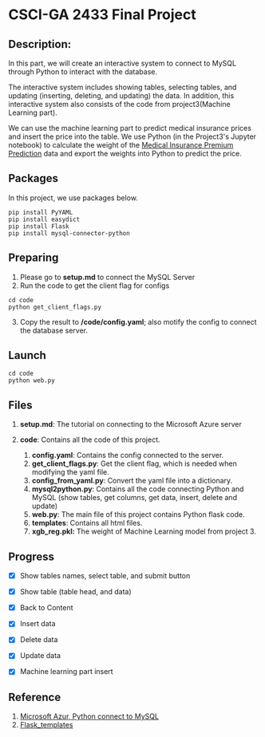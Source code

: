 # CSCI-GA 2433 Final Project

## Description:
In this part, we will create an interactive system to connect to MySQL through Python to interact with the database.

The interactive system includes showing tables, selecting tables, and updating (inserting, deleting, and updating) the data. In addition, this interactive system also consists of the code from project3(Machine Learning part).

We can use the machine learning part to predict medical insurance prices and insert the price into the table. We use Python (in the Project3's Jupyter notebook) to calculate the weight of the [Medical Insurance Premium Prediction](https://www.kaggle.com/datasets/tejashvi14/medical-insurance-premium-prediction) data and export the weights into Python to predict the price.

## Packages
In this project, we use packages below.
```
pip install PyYAML
pip install easydict
pip install Flask
pip install mysql-connector-python
```

## Preparing
1. Please go to **setup.md** to connect the MySQL Server
2. Run the code to get the client flag for configs
```
cd code
python get_client_flags.py
```
3. Copy the result to **/code/config.yaml**; also motify the config to connect the database server.

## Launch
```
cd code
python web.py
```

## Files
1. **setup.md**: The tutorial on connecting to the Microsoft Azure server
2. **code**: Contains all the code of this project.
    
    1) **config.yaml**: Contains the config connected to the server.
    2) **get_client_flags.py**: Get the client flag, which is needed when modifying the yaml file.
    3) **config_from_yaml.py**: Convert the yaml file into a dictionary.
    4) **mysql2python.py**: Contains all the code connecting Python and MySQL (show tables, get columns, get data, insert, delete and update)
    5) **web.py**: The main file of this project contains Python flask code.
    6) **templates**: Contains all html files.
    7) **xgb_reg.pkl:** The weight of Machine Learning model from project 3.


## Progress
- [x] Show tables names, select table, and submit button

- [x] Show table (table head, and data)

- [x] Back to Content

- [x] Insert data

- [x] Delete data

- [x] Update data

- [x] Machine learning part insert

## Reference
1. [Microsoft Azur, Python connect to MySQL](https://learn.microsoft.com/en-us/azure/mysql/single-server/connect-python)
2. [Flask_templates](https://www.tutorialspoint.com/flask/flask_templates.htm)
